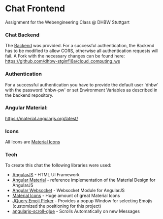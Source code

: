 # Chat Frontend
Assignment for the Webengineering Class @ DHBW Stuttgart

### Chat Backend
The [Backend] was provided. For a successful authentication, the Backend
has to be modified to allow CORS, otherwise all authentication requests
will fail. A Fork with the necessary changes can be found here:
https://github.com/dhbw-stginf16a/cloud_computing_ws

### Authentication
For a successful authentication you have to provide the default user 'dhbw'
with the password 'dhbw-pw' or set Environment Variables as described
in the backend repository.

### Angular Material:
https://material.angularjs.org/latest/

### Icons
All Icons are [Material Icons]

### Tech

To create this chat the following libraries were used:

* [AngularJS] - HTML UI Framework
* [Angular Material] - reference implementation of the Material Design for AngularJS
* [Angular Websocket] - Websocket Module for AngularJS
* [Material Icons] - Huge amount of great Material Icons
* [JQuery Emoji Picker] - Provides a popup Window for selecting Emojis
(customized the positioning for this project)
* [angularjs-scroll-glue] - Scrolls Automatically on new Messages

[AngularJS]: <http://angularjs.org>
[Angular Material]: <http://material.angularjs.org>
[Material Icons]: <https://material.io/icons/>
[Backend]: <https://github.com/Lhdang88/cloud_computing_ws>
[JQuery Emoji Picker]: <https://github.com/wedgies/jquery-emoji-picker>
[angularjs-scroll-glue]: <https://github.com/Luegg/angularjs-scroll-glue>
[Angular Websocket]: <https://github.com/AngularClass/angular-websocket>